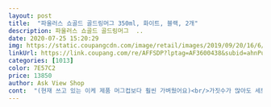 ```yaml
---
layout: post 
title:  "파울러스 쇼골드 골드링머그 350ml, 화이트, 블랙, 2개" 
description: 파울러스 쇼골드 골드링머그  ..
date: 2020-07-25 15:20:29 
img: https://static.coupangcdn.com/image/retail/images/2019/09/20/16/6/300da7c6-df76-45a1-b075-d33d09836ad4.jpg 
linkUrl: https://link.coupang.com/re/AFFSDP?lptag=AF3600438&subid=ahnPublicAsk&pageKey=306252105&itemId=965621312&vendorItemId=5370310872&traceid=V0-113-3fe50f5493855c2e 
categories: [1013] 
color: 7E57C2 
price: 13850 
author: Ask View Shop 
cont:  "(현재 쓰고 있는 이케 제품 머그컵보다 훨씬 가벼웠어요)<br/>가짓수가 많아도 세트로 커피마시기에 짝이 없었는데<br/>고급스런 느낌은 덜한것 같은 개인적느낌이였는데<br/>고상하고 우아한 커피타임이 될 것 같아요<br/>골드링 색상이 좀 진해서 전체적으로 봤을때<br/>골드링제품이 제 취향인데 괜히 유행탈까봐 구매해본적은 없어서<br/>괜히 찜찜한건 어쩔수없네용 ㅋㅋ<br/>그래서 별 하나 뺐고요.<br/><br/>그러나 제품도 맘에들고 그냥 깨끗하게 씻어쓰면<br/>그릇건조대에 올려 놔도 예쁘네요.<br/><br/>그만이니 그러려니합니당<br/>깊은곳에 있으면 커피가 가려져서 신경이 안쓰일텐데.<br/><br/>내장재하나 없이 배송되어 와서 살짝 당황했지만<br/>너무 예뻤어서<br/>너무 이쁘네요<br/>드뎌... <br/>박스 이중포장으로 안전하게 도착<br/>머그컵 무게에 음료무게까지 손잡이가 들기에는 조금 무게감이 불편하게 느껴지는 부분이 있네요<br/>무게도 머그컵 기준 가벼운편 이였고<br/>물마실때도 신랑과 커플로 예쁘게 마시고 있답니다.<br/><br/>배달시 포장만 좀더 신경 써주시면 좋을것같네용<br/>별4개로 평남깁니다.<br/><br/>블랙보다는 화이트가 더 화사하고 고급스러운것같아요<br/>사무실에서 잘 쓰고있습니당<br/>사이즈가 크니 아이스음료에 얼음 듬뿍 넣어 마셔도될것같고<br/>사진은 예쁘게 잘 나와서<br/>사진찍으면 이쁘게 나와서 커버됩니다.<br/><br/>사진찍으면 이쁘게 잘나옵니다.<br/><br/>세척해서 커피한잔<br/>손가락이 하나만 들어가고 두개를 끼워넣기에는 조금 불편한 디자인인 것 같아요<br/>손잡이 골드링 커피잔을 샀었는데<br/>손잡이가 너무 유광이라<br/>손잡이가 동글해서 잡기 힘들까 싶은데<br/>손잡이가 인체공학적이지는 않아서 그런지<br/>아쉽아쉽.<br/><br/>아이보리 유광이고요.<br/><br/>아이보리 컵은 사진에 보이는<br/>안쪽에 흠집이 있어요.<br/><br/>암튼 그 외 아쉬운점은 없고<br/>여러모로 손이 자주 갈것같은 제품입니당 )<br/>여름되어 에어컨 켜니까 오히려 따뜻한 티를 많이 마시게되는데<br/>예쁘면서도 세련된 컵이라 기대릃 하고 배송오기를 기다렸네요<br/>예쁜 컵 찾던 중 세련되어 마음에 들어 구매하게 되었어요<br/>요 세트 너무 맘에 들어요<br/>요즘 컵들이 작은 사이즈가 많은데 큼직한 사이즈도 맘에 들어용<br/>음... <br/><br/>이것저것 세트를 맞추어 사두어도<br/>이기회에 사본건데 유행도 안탈것같고 고급스러우니 예쁘네용<br/>이번엔 화이트랑 블랙이랑 같이 있는걸로 주문해봤는데<br/>일단 제품 파손은 안되어 다행이구요 ㅋㅋ<br/>저번에 쿠팡에서<br/>전 괜찮았어요.<br/><br/>제가 얼죽아라 그런지 사무실에 유리컵은 많은데 머그컵이 없어서용<br/>조금 아쉬운건 2020년 4월 중국 생산이라는거<br/>중국에 공장이 워낙 많으니 어쩔수없지만 시기상 중국 글자만봐도<br/>지워지지않는 본체 흠집이여서 속상했네요.<br/><br/>집에 컵은 많지만 최근에 두개 깨서<br/>첫눈에 오 가격 좀 하겠다 라고 보는 사람마다 얘기하네요<br/>커피를 사발로 가득부어 마시지 않아서요.<br/><br/>티 마실때 잘 쓰고있어요<br/>하나씩만 남눈다는... <br/><br/>하지만!!! 너무 이뻐요<br/>화이트는 정확히<br/>" 
---
```

